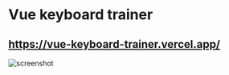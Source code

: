 # Vue keyboard trainer

## https://vue-keyboard-trainer.vercel.app/

![screenshot](https://i.ibb.co/PGrZsC3/vue-keyboard.png)
